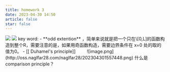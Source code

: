 ```yaml
---
title: homework 3
date: 2023-04-30 14:50
article: false
star: false
---
```


<img src="http://oss.naglfar28.com/naglfar28/202304301448053.png"/>
<img src="http://oss.naglfar28.com/naglfar28/202304301449643.png"/>
key word:
- **odd extention** ，简单来说就是把一个只在\[0,L]的函数构造到整个R，需要注意的是，如果用奇函数构造，需要边界条件在 x=0 处的取的值为0。
- [[ Duhamel's principle]]　
　
![image.png](http://oss.naglfar28.com/naglfar28/202304301557448.png)
什么是 comparison principle？